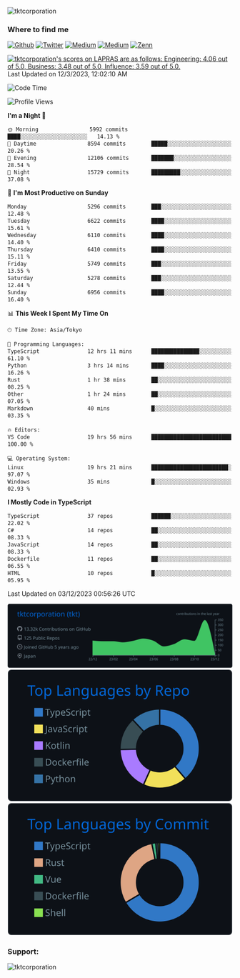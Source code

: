 <p align="left"> <img src="https://komarev.com/ghpvc/?username=tktcorporation&label=Profile%20views&color=0e75b6&style=flat" alt="tktcorporation" /> </p>

<h3>Where to find me</h3>
<p>
<a href="https://github.com/tktcorporation" target="_blank"><img alt="Github" src="https://img.shields.io/badge/GitHub-%2312100E.svg?&style=for-the-badge&logo=Github&logoColor=white" /></a>
<a href="https://twitter.com/tktcorporation" target="_blank"><img alt="Twitter" src="https://img.shields.io/badge/twitter-%231DA1F2.svg?&style=for-the-badge&logo=twitter&logoColor=white" /></a>
<a href="https://www.linkedin.com/in/tktcorporation" target="_blank"><img alt="Medium" src="https://img.shields.io/badge/linkdin-0a66c2.svg?&style=for-the-badge&logo=linkedin&logoColor=white" /></a>
<a href="https://qiita.com/tktcorporation" target="_blank"><img alt="Medium" src="https://img.shields.io/badge/qiita-55C500.svg?&style=for-the-badge&logo=qiita&logoColor=white" /></a>
<a href="https://zenn.dev/tktcorporation" target="_blank"><img alt="Zenn" src="https://img.shields.io/badge/Zenn-3EA8FF.svg?&style=for-the-badge&logo=Zenn&logoColor=white" /></a>
</p>

<!--START_SECTION:lapras-card-->
<p ><a href="https://lapras.com/public/tktcorporation" target="_blank" rel="noopener noreferrer"><img alt="tktcorporation's scores on LAPRAS are as follows: Engineering: 4.06 out of 5.0, Business: 3.48 out of 5.0, Influence: 3.59 out of 5.0." src="https://lapras-card-generator.vercel.app/api/svg?e=4.06&b=3.48&i=3.59&b1=%23232323&b2=%236d6d6d&i1=%23212121&i2=%23818181&l=en" width="300" ></a>  
Last Updated on 12/3/2023, 12:02:10 AM</p>
<!--END_SECTION:lapras-card-->
  
<!--START_SECTION:waka-->
![Code Time](http://img.shields.io/badge/Code%20Time-1%2C306%20hrs%2049%20mins-blue)

![Profile Views](http://img.shields.io/badge/Profile%20Views-1-blue)

**I'm a Night 🦉** 

```text
🌞 Morning                5992 commits        ████░░░░░░░░░░░░░░░░░░░░░   14.13 % 
🌆 Daytime                8594 commits        █████░░░░░░░░░░░░░░░░░░░░   20.26 % 
🌃 Evening                12106 commits       ███████░░░░░░░░░░░░░░░░░░   28.54 % 
🌙 Night                  15729 commits       █████████░░░░░░░░░░░░░░░░   37.08 % 
```
📅 **I'm Most Productive on Sunday** 

```text
Monday                   5296 commits        ███░░░░░░░░░░░░░░░░░░░░░░   12.48 % 
Tuesday                  6622 commits        ████░░░░░░░░░░░░░░░░░░░░░   15.61 % 
Wednesday                6110 commits        ████░░░░░░░░░░░░░░░░░░░░░   14.40 % 
Thursday                 6410 commits        ████░░░░░░░░░░░░░░░░░░░░░   15.11 % 
Friday                   5749 commits        ███░░░░░░░░░░░░░░░░░░░░░░   13.55 % 
Saturday                 5278 commits        ███░░░░░░░░░░░░░░░░░░░░░░   12.44 % 
Sunday                   6956 commits        ████░░░░░░░░░░░░░░░░░░░░░   16.40 % 
```


📊 **This Week I Spent My Time On** 

```text
🕑︎ Time Zone: Asia/Tokyo

💬 Programming Languages: 
TypeScript               12 hrs 11 mins      ███████████████░░░░░░░░░░   61.10 % 
Python                   3 hrs 14 mins       ████░░░░░░░░░░░░░░░░░░░░░   16.26 % 
Rust                     1 hr 38 mins        ██░░░░░░░░░░░░░░░░░░░░░░░   08.25 % 
Other                    1 hr 24 mins        ██░░░░░░░░░░░░░░░░░░░░░░░   07.05 % 
Markdown                 40 mins             █░░░░░░░░░░░░░░░░░░░░░░░░   03.35 % 

🔥 Editors: 
VS Code                  19 hrs 56 mins      █████████████████████████   100.00 % 

💻 Operating System: 
Linux                    19 hrs 21 mins      ████████████████████████░   97.07 % 
Windows                  35 mins             █░░░░░░░░░░░░░░░░░░░░░░░░   02.93 % 
```

**I Mostly Code in TypeScript** 

```text
TypeScript               37 repos            ██████░░░░░░░░░░░░░░░░░░░   22.02 % 
C#                       14 repos            ██░░░░░░░░░░░░░░░░░░░░░░░   08.33 % 
JavaScript               14 repos            ██░░░░░░░░░░░░░░░░░░░░░░░   08.33 % 
Dockerfile               11 repos            ██░░░░░░░░░░░░░░░░░░░░░░░   06.55 % 
HTML                     10 repos            █░░░░░░░░░░░░░░░░░░░░░░░░   05.95 % 
```




 Last Updated on 03/12/2023 00:56:26 UTC
<!--END_SECTION:waka-->

[![](https://raw.githubusercontent.com/tktcorporation/tktcorporation/master/profile-summary-card-output/github_dark/0-profile-details.svg)](https://github.com/vn7n24fzkq/github-profile-summary-cards)
[![](https://raw.githubusercontent.com/tktcorporation/tktcorporation/master/profile-summary-card-output/github_dark/1-repos-per-language.svg)](https://github.com/vn7n24fzkq/github-profile-summary-cards) [![](https://raw.githubusercontent.com/tktcorporation/tktcorporation/master/profile-summary-card-output/github_dark/2-most-commit-language.svg)](https://github.com/vn7n24fzkq/github-profile-summary-cards)

<h3 align="left">Support:</h3>
<p><a href="https://www.buymeacoffee.com/tktcorporation"> <img align="left" src="https://cdn.buymeacoffee.com/buttons/v2/default-yellow.png" height="50" width="210" alt="tktcorporation" /></a></p><br><br>

